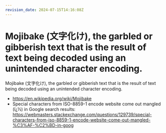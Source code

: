 ```yaml
---
revision_date: 2024-07-15T14:16:08Z
---
```

# Mojibake (文字化け), the garbled or gibberish text that is the result of text being decoded using an unintended character encoding.
Mojibake (文字化け), the garbled or gibberish text that is the result of text being decoded using an unintended character encoding.
* https://en.wikipedia.org/wiki/Mojibake
* Special characters from ISO-8859-1 encode website come out mangled (ï¿½) in Google search results: https://webmasters.stackexchange.com/questions/129739/special-characters-from-iso-8859-1-encode-website-come-out-mangled-%C3%AF-%C2%BD-in-goog